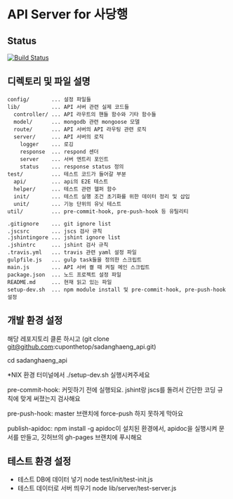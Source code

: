 # API Server for 사당행

## Status
[![Build Status](https://travis-ci.org/cuponthetop/sadanghaeng_api.png)](https://travis-ci.org/cuponthetop/sadanghaeng_api)


## 디렉토리 및 파일 설명

```
config/       ... 설정 파일들
lib/          ... API 서버 관련 실제 코드들
  controller/ ... API 라우트의 핸들 함수와 기타 함수들
  model/      ... mongodb 관련 mongoose 모델
  route/      ... API 서버의 API 라우팅 관련 로직 
  server/     ... API 서버의 로직
    logger    ... 로깅
    response  ... respond 센더 
    server    ... 서버 엔트리 포인트
    status    ... response status 정의
test/         ... 테스트 코드가 들어갈 부분
  api/        ... api의 E2E 테스트
  helper/     ... 테스트 관련 헬퍼 함수
  init/       ... 테스트 실행 조건 초기화를 위한 데이터 정리 및 삽입
  unit/       ... 기능 단위의 유닛 테스트
util/         ... pre-commit-hook, pre-push-hook 등 유틸리티

.gitignore    ... git ignore list
.jscsrc       ... jscs 검사 규칙 
.jshintingore ... jshint ignore list
.jshintrc     ... jshint 검사 규칙
.travis.yml   ... travis 관련 yaml 설정 파일
gulpfile.js   ... gulp task들을 정의한 스크립트 
main.js       ... API 서버 켤 때 켜질 메인 스크립트  
package.json  ... 노드 프로젝트 설정 파일 
README.md     ... 현재 읽고 있는 파일
setup-dev.sh  ... npm module install 및 pre-commit-hook, pre-push-hook 설정
```

## 개발 환경 설정

해당 레포지토리 클론 하시고 (git clone git@github.com:cuponthetop/sadanghaeng_api.git)

cd sadanghaeng_api

*NIX 환경 터미널에서
./setup-dev.sh
실행시켜주세요

pre-commit-hook:
커밋하기 전에 실행되요.
jshint랑 jscs를 돌려서 간단한 코딩 규칙에 맞게 써졌는지 검사해요 

pre-push-hook:
master 브랜치에 force-push 하지 못하게 막아요

publish-apidoc:
npm install -g apidoc이 설치된 환경에서,
apidoc을 실행시켜 문서를 만들고, 깃허브의 gh-pages 브랜치에 푸시해요

## 테스트 환경 설정
- 테스트 DB에 데이터 넣기
node test/init/test-init.js
- 테스트 데이터로 서버 띄우기
node lib/server/test-server.js
